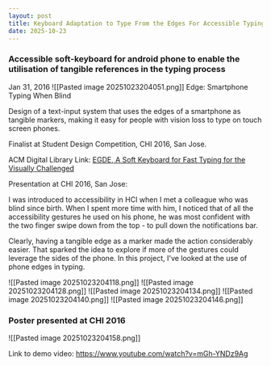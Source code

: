 ```yaml
---
layout: post
title: Keyboard Adaptation to Type From the Edges For Accessible Typing
date: 2025-10-23
---
```

### Accessible soft-keyboard for android phone to enable the utilisation of tangible references in the typing process

Jan 31, 2016
![[Pasted image 20251023204051.png]]
Edge: Smartphone Typing When Blind

Design of a text-input system that uses the edges of a smartphone as tangible markers, making it easy for people with vision loss to type on touch screen phones.

Finalist at Student Design Competition, CHI 2016, San Jose.

ACM Digital Library Link: [EGDE, A Soft Keyboard for Fast Typing for the Visually Challenged](https://dl.acm.org/doi/10.1145/2851581.2890635)

Presentation at CHI 2016, San Jose:

I was introduced to accessibility in HCI when I met a colleague who was blind since birth. When I spent more time with him, I noticed that of all the accessibility gestures he used on his phone, he was most confident with the two finger swipe down from the top - to pull down the notifications bar.

Clearly, having a tangible edge as a marker made the action considerably easier. That sparked the idea to explore if more of the gestures could leverage the sides of the phone. In this project, I've looked at the use of phone edges in typing.

![[Pasted image 20251023204118.png]]
![[Pasted image 20251023204128.png]]
![[Pasted image 20251023204134.png]]
![[Pasted image 20251023204140.png]]
![[Pasted image 20251023204146.png]]


### Poster presented at CHI 2016
![[Pasted image 20251023204158.png]]


Link to demo video: https://www.youtube.com/watch?v=mGh-YNDz9Ag 
